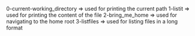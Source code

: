 0-current-working_directory => used for printing the current path
1-listit => used for printing the content of the file
2-bring_me_home => used for navigating to the home root
3-listfiles => used for listing files in a long format
